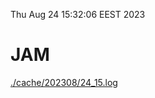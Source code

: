 Thu Aug 24 15:32:06 EEST 2023
# JAM
<a href='./cache/202308/24_15.log'>./cache/202308/24_15.log</a>
